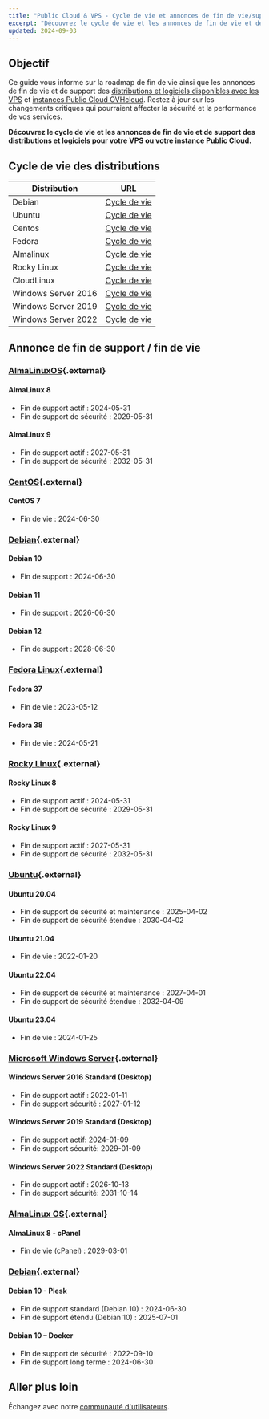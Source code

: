 ```yaml
---
title: "Public Cloud & VPS - Cycle de vie et annonces de fin de vie/support des images et distributions"
excerpt: "Découvrez le cycle de vie et les annonces de fin de vie et de support des distributions et logiciels pour votre VPS ou votre instance Public Cloud."
updated: 2024-09-03
---
```


## Objectif

Ce guide vous informe sur la roadmap de fin de vie ainsi que les annonces de fin de vie et de support des [distributions et logiciels disponibles avec les VPS](https://www.ovhcloud.com/fr/vps/os/) et [instances Public Cloud OVHcloud](https://www.ovhcloud.com/fr/public-cloud/public-image-catalog/). Restez à jour sur les changements critiques qui pourraient affecter la sécurité et la performance de vos services.

**Découvrez le cycle de vie et les annonces de fin de vie et de support des distributions et logiciels pour votre VPS ou votre instance Public Cloud.**

## Cycle de vie des distributions

| Distribution                  | URL                                                                                       |
| ----------------------------- | ----------------------------------------------------------------------------------------- |
| Debian                        | [Cycle de vie](https://wiki.debian.org/DebianReleases)                                      |
| Ubuntu                        | [Cycle de vie](https://wiki.ubuntu.com/Releases)                                            |
| Centos                        | [Cycle de vie](https://wiki.centos.org/About/Product)                                       |
| Fedora                        | [Cycle de vie](https://fedoraproject.org/wiki/Fedora_Release_Life_Cycle)                    |
| Almalinux                     | [Cycle de vie](https://wiki.almalinux.org/release-notes/)                                   |
| Rocky Linux                   | [Cycle de vie](https://wiki.rockylinux.org/rocky/version/)                                  |
| CloudLinux                    | [Cycle de vie](https://docs.cloudlinux.com/introduction/#cloudlinux-os-life-cycle)          |
| Windows Server 2016           | [Cycle de vie](https://docs.microsoft.com/en-us/lifecycle/products/windows-server-2016)     |
| Windows Server 2019           | [Cycle de vie](https://docs.microsoft.com/en-us/lifecycle/products/windows-server-2019)     |
| Windows Server 2022           | [Cycle de vie](https://docs.microsoft.com/en-us/lifecycle/products/windows-server-2022)     |

## Annonce de fin de support / fin de vie

### [AlmaLinuxOS](https://endoflife.date/almalinux){.external}

#### AlmaLinux 8

- Fin de support actif : 2024-05-31
- Fin de support de sécurité : 2029-05-31

#### AlmaLinux 9

- Fin de support actif : 2027-05-31
- Fin de support de sécurité : 2032-05-31

### [CentOS](https://endoflife.date/centos){.external}

#### CentOS 7

- Fin de vie : 2024-06-30

### [Debian](https://endoflife.date/debian){.external}

#### Debian 10

- Fin de support : 2024-06-30

#### Debian 11

- Fin de support : 2026-06-30

#### Debian 12

- Fin de support : 2028-06-30

### [Fedora Linux](https://endoflife.date/fedora){.external}

#### Fedora 37

- Fin de vie : 2023-05-12

#### Fedora 38

- Fin de vie : 2024-05-21

### [Rocky Linux](https://endoflife.date/rocky-linux){.external}

#### Rocky Linux 8

- Fin de support actif : 2024-05-31
- Fin de support de sécurité : 2029-05-31

#### Rocky Linux 9

- Fin de support actif : 2027-05-31
- Fin de support de sécurité : 2032-05-31

### [Ubuntu](https://endoflife.date/ubuntu){.external}

#### Ubuntu 20.04

- Fin de support de sécurité et maintenance : 2025-04-02
- Fin de support de sécurité étendue : 2030-04-02

#### Ubuntu 21.04

- Fin de vie : 2022-01-20

#### Ubuntu 22.04

- Fin de support de sécurité et maintenance : 2027-04-01
- Fin de support de sécurité étendue : 2032-04-09

#### Ubuntu 23.04

- Fin de vie : 2024-01-25

### [Microsoft Windows Server](https://endoflife.date/windows-server){.external}

#### Windows Server 2016 Standard (Desktop)

- Fin de support actif : 2022-01-11
- Fin de support sécurité : 2027-01-12

#### Windows Server 2019 Standard (Desktop)

- Fin de support actif: 2024-01-09
- Fin de support sécurité: 2029-01-09

#### Windows Server 2022 Standard (Desktop)

- Fin de support actif : 2026-10-13
- Fin de support sécurité: 2031-10-14

### [AlmaLinux OS](https://endoflife.date/almalinux){.external}

#### AlmaLinux 8 - cPanel

- Fin de vie (cPanel) : 2029-03-01

### [Debian](https://endoflife.date/debian){.external}

#### Debian 10 - Plesk

- Fin de support standard (Debian 10) : 2024-06-30
- Fin de support étendu (Debian 10) : 2025-07-01

#### Debian 10 – Docker

- Fin de support de sécurité : 2022-09-10
- Fin de support long terme : 2024-06-30

## Aller plus loin

Échangez avec notre [communauté d'utilisateurs](/links/community).

